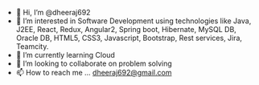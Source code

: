 - 👋 Hi, I’m @dheeraj692
- 👀 I’m interested in Software Development using technologies like Java, J2EE, React, Redux, Angular2, Spring boot, Hibernate, MySQL DB, Oracle DB, HTML5, CSS3, Javascript, Bootstrap, Rest services, Jira, Teamcity.
- 🌱 I’m currently learning Cloud
- 💞️ I’m looking to collaborate on problem solving
- 📫 How to reach me ... dheeraj692@gmail.com

<!---
dheeraj692/dheeraj692 is a ✨ special ✨ repository because its `README.md` (this file) appears on your GitHub profile.
You can click the Preview link to take a look at your changes.
--->
